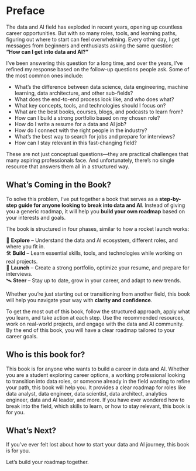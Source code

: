 # Preface

The data and AI field has exploded in recent years, opening up countless career opportunities. But with so many roles, tools, and learning paths, figuring out where to start can feel overwhelming. Every other day, I get messages from beginners and enthusiasts asking the same question:  
**“How can I get into data and AI?”**  

I’ve been answering this question for a long time, and over the years, I’ve refined my response based on the follow-up questions people ask. Some of the most common ones include:

- What’s the difference between data science, data engineering, machine learning, data architecture, and other sub-fields?
- What does the end-to-end process look like, and who does what?
- What key concepts, tools, and technologies should I focus on?
- What are the best books, courses, blogs, and podcasts to learn from?
- How can I build a strong portfolio based on my chosen role?
- How do I write a resume for a data and AI job?
- How do I connect with the right people in the industry?
- What’s the best way to search for jobs and prepare for interviews?
- How can I stay relevant in this fast-changing field?

These are not just conceptual questions—they are practical challenges that many aspiring professionals face. And unfortunately, there’s no single resource that answers them all in a structured way.

## What’s Coming in the Book?

To solve this problem, I’ve put together a book that serves as a **step-by-step guide for anyone looking to break into data and AI**. Instead of giving you a generic roadmap, it will help you **build your own roadmap** based on your interests and goals.

The book is structured in four phases, similar to how a rocket launch works:

🚀 **Explore** – Understand the data and AI ecosystem, different roles, and where you fit in.  
🛠 **Build** – Learn essential skills, tools, and technologies while working on real projects.  
🎯 **Launch** – Create a strong portfolio, optimize your resume, and prepare for interviews.  
🛰 **Steer** – Stay up to date, grow in your career, and adapt to new trends.  

Whether you’re just starting out or transitioning from another field, this book will help you navigate your way with **clarity and confidence**.

To get the most out of this book, follow the structured approach, apply what you learn, and take action at each step. Use the recommended resources, work on real-world projects, and engage with the data and AI community. By the end of this book, you will have a clear roadmap tailored to your career goals.

## Who is this book for?

This book is for anyone who wants to build a career in data and AI. Whether you are a student exploring career options, a working professional looking to transition into data roles, or someone already in the field wanting to refine your path, this book will help you. It provides a clear roadmap for roles like data analyst, data engineer, data scientist, data architect, analytics engineer, data and AI leader, and more. If you have ever wondered how to break into the field, which skills to learn, or how to stay relevant, this book is for you.


## What’s Next?

If you’ve ever felt lost about how to start your data and AI journey, this book is for you.   

Let’s build your roadmap together. 

